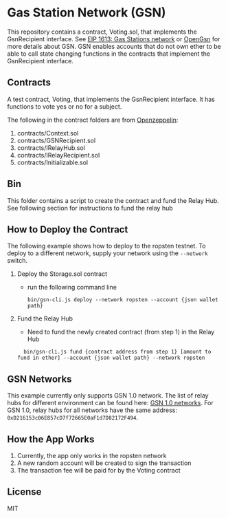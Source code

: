 # Gas Station Network (GSN)

This repository contains a contract, Voting.sol, that implements the GsnRecipient interface. See [EIP 1613: Gas Stations network](https://eips.ethereum.org/EIPS/eip-1613) or [OpenGsn](https://docs.opengsn.org/learn/index.html) for more details about GSN. GSN enables accounts that do not own ether to be able to call state changing functions in the contracts that implement the GsnRecipient interface.

## Contracts

A test contract, Voting, that implements the GsnRecipient interface. It has functions to vote yes or no for a subject.

The following in the contract folders are from [Openzeppelin](https://github.com/OpenZeppelin/openzeppelin-contracts):

1. contracts/Context.sol
2. contracts/GSNRecipient.sol
3. contracts/IRelayHub.sol
4. contracts/IRelayRecipient.sol
5. contracts/Initializable.sol

## Bin

This folder contains a script to create the contract and fund the Relay Hub. See following section for instructions to fund the relay hub

## How to Deploy the Contract

The following example shows how to deploy to the ropsten testnet. To deploy to a different network, supply your network using the `--network` switch.

1. Deploy the Storage.sol contract

   - run the following command line
     ```
     bin/gsn-cli.js deploy --network ropsten --account {json wallet path}
     ```

2. Fund the Relay Hub
   - Need to fund the newly created contract (from step 1) in the Relay Hub
   ```
     bin/gsn-cli.js fund {contract address from step 1} [amount to fund in ether] --account {json wallet path} --network ropsten
   ```

## GSN Networks

This example currently only supports GSN 1.0 network. The list of relay hubs for different environment can be found here: [GSN 1.0 networks](https://docs.opengsn.org/gsn-provider/networks.html#gsn_1_0). For GSN 1.0, relay hubs for all networks have the same address: `0xD216153c06E857cD7f72665E0aF1d7D82172F494`.

## How the App Works

1. Currently, the app only works in the ropsten network
2. A new random account will be created to sign the transaction
3. The transaction fee will be paid for by the Voting contract

## License

MIT

